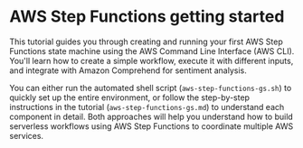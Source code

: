 # AWS Step Functions getting started

This tutorial guides you through creating and running your first AWS Step Functions state machine using the AWS Command Line Interface (AWS CLI). You'll learn how to create a simple workflow, execute it with different inputs, and integrate with Amazon Comprehend for sentiment analysis.

You can either run the automated shell script (`aws-step-functions-gs.sh`) to quickly set up the entire environment, or follow the step-by-step instructions in the tutorial (`aws-step-functions-gs.md`) to understand each component in detail. Both approaches will help you understand how to build serverless workflows using AWS Step Functions to coordinate multiple AWS services.

